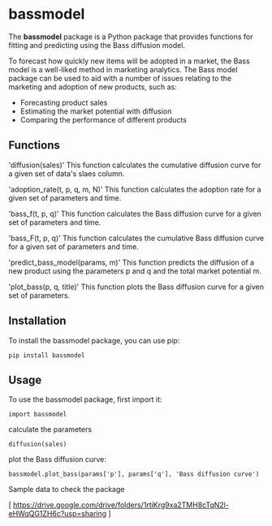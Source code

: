 
# bassmodel

The **bassmodel** package is a Python package that provides functions for fitting and predicting using the Bass diffusion model.

To forecast how quickly new items will be adopted in a market, the Bass model is a well-liked method in marketing analytics. The Bass model package can be used to aid with a number of issues relating to the marketing and adoption of new products, such as:

- Forecasting product sales
- Estimating the market potential with diffusion
- Comparing the performance of different products

## Functions



'diffusion(sales)'
This function calculates the cumulative diffusion curve for a given set of data's slaes column.

'adoption_rate(t, p, q, m, N)'
This function calculates the adoption rate for a given set of parameters and time.

'bass_f(t, p, q)'
This function calculates the Bass diffusion curve for a given set of parameters and time.

'bass_F(t, p, q)'
This function calculates the cumulative Bass diffusion curve for a given set of parameters and time.

'predict_bass_model(params, m)'
This function predicts the diffusion of a new product using the parameters p and q and the total market potential m.

'plot_bass(p, q, title)'
This function plots the Bass diffusion curve for a given set of parameters.

## Installation

To install the bassmodel package, you can use pip:

```
pip install bassmodel
```
## Usage

To use the bassmodel package, first import it:
```
import bassmodel
```

calculate the parameters 

```
diffusion(sales)
```

plot the Bass diffusion curve:
```
bassmodel.plot_bass(params['p'], params['q'], 'Bass diffusion curve')
```


Sample data to check the package 

[ https://drive.google.com/drive/folders/1rtiKrg9xa2TMH8cTqN2l-eHWqQG1ZH6c?usp=sharing ]

